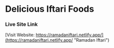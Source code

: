 # Delicious Iftari Foods

### Live Site Link

[Visit Website: https://ramadaniftari.netlify.app/](https://ramadaniftari.netlify.app/ "Ramadan Iftari")
